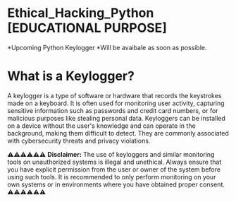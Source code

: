 # Ethical_Hacking_Python [EDUCATIONAL PURPOSE]
*Upcoming Python Keylogger 
*Will be avaibale as soon as possible.


# What is a Keylogger?

A keylogger is a type of software or hardware that records the keystrokes made on a keyboard.
It is often used for monitoring user activity, capturing sensitive information such as passwords and credit card numbers, or for malicious purposes like stealing personal data. 
Keyloggers can be installed on a device without the user's knowledge and can operate in the background, making them difficult to detect.
They are commonly associated with cybersecurity threats and privacy violations.





⚠⚠⚠⚠⚠⚠
**Disclaimer:** The use of keyloggers and similar monitoring tools on unauthorized systems is illegal and unethical. 
Always ensure that you have explicit permission from the user or owner of the system before using such tools.
It is recommended to only perform monitoring on your own systems or in environments where you have obtained proper consent.
⚠⚠⚠⚠⚠⚠

